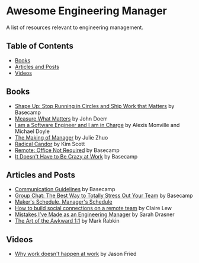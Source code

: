 # Awesome Engineering Manager

A list of resources relevant to engineering management.

## Table of Contents

- [Books](#books)
- [Articles and Posts](#articles-and-posts)
- [Videos](#videos)

## Books

- [Shape Up: Stop Running in Circles and Ship Work that Matters](https://basecamp.com/shapeup) by Basecamp
- [Measure What Matters](https://www.whatmatters.com/the-book/) by John Doerr
- [I am a Software Engineer and I am in Charge](https://leanpub.com/iamincharge/c/jd-affiliate) by Alexis Monville and Michael Doyle
- [The Making of Manager](https://www.juliezhuo.com/book/manager.html) by Julie Zhuo
- [Radical Candor](https://www.radicalcandor.com/the-book/) by Kim Scott
- [Remote: Office Not Required](https://basecamp.com/books/remote) by Basecamp
- [It Doesn't Have to Be Crazy at Work](https://basecamp.com/books/calm) by Basecamp

## Articles and Posts

- [Communication Guidelines](https://basecamp.com/guides/how-we-communicate) by Basecamp
- [Group Chat: The Best Way to Totally Stress Out Your Team](https://basecamp.com/guides/group-chat-problems) by Basecamp
- [Maker's Schedule, Manager's Schedule](http://www.paulgraham.com/makersschedule.html)
- [How to build social connections on a remote team](https://m.signalvnoise.com/how-to-build-social-connection-in-a-remote-team/) by Claire Lew
- [Mistakes I’ve Made as an Engineering Manager](https://css-tricks.com/mistakes-ive-made-as-an-engineering-manager/) by Sarah Drasner
- [The Art of the Awkward 1:1](https://medium.com/@mrabkin/the-art-of-the-awkward-1-1-f4e1dcbd1c5c) by Mark Rabkin

## Videos

- [Why work doesn't happen at work](https://www.ted.com/talks/jason_fried_why_work_doesn_t_happen_at_work) by Jason Fried
